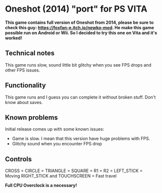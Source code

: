 # Oneshot (2014) "port" for PS VITA

**This game contains full version of Oneshot from 2014, please be sure to check this guy: https://foxfan-e.itch.io/newko-mod. He make this game possible run on Android or Wii. So I decided to try this one on Vita and it's worked!**

## Technical notes

This game runs slow, sound little bit glitchy when you see FPS drops and other FPS issues.


## Functionality 

This game runs and I guess you can complete it without broken stuff. Don't know about saves.


## Known problems 

Initial release comes up with some known issues:

- Game is slow. I mean that this version have huge problems with FPS.
- Glitchy sound when you encounter FPS drop


## Controls

CROSS = 
CIRCLE = 
TRIANGLE = 
SQUARE = 
R1 = 
R2 = 
LEFT_STICK = Moving
RIGHT_STICK and TOUCHSCREEN = Fast travel

**Full CPU Overclock is a necessary!**
